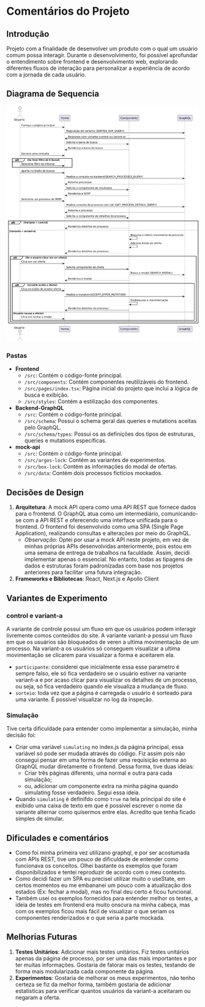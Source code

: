 # Comentários do Projeto

## Introdução
Projeto com a finalidade de desenvolver um produto com o qual um usuário comum possa interagir. Durante o desenvolvimento, foi possível aprofundar o entendimento sobre frontend e desenvolvimento web, explorando diferentes fluxos de interação para personalizar a experiência de acordo com a jornada de cada usuário.

## Diagrama de Sequencia
![Me ajudou a organizar melhor](./imagens/diagrama_seq_front.png)

### Pastas
- **Frontend**
    - `/src`: Contém o código-fonte principal.
    - `/src/components`: Contém componentes reutilizáveis do frontend.
    - `/src/pages/index.tsx`: Página inicial do projeto que inclui a lógica de busca e exibição.
    - `/src/styles`: Contém a estilização dos componentes.
- **Backend-GraphQL**
    - `/src`: Contém o código-fonte principal.
    - `/src/schema`: Possui o schema geral das queries e mutations aceitas pelo GraphQL.
    - `/src/schema/types`: Possui os as definições dos tipos de estruturas, queries e mutations específicas.
- **mock-api**
    - `/src`: Contém o código-fonte principal.
    - `/src/argos-lock`: Contém as variantes de experimentos.
    - `/src/box-lock`: Contém as informações do modal de ofertas.
    - `/src/data`: Contém dois processos ficticios mockados.

## Decisões de Design
1. **Arquitetura**: A mock API opera como uma API REST que fornece dados para o frontend. O GraphQL atua como um intermediário, comunicando-se com a API REST e oferecendo uma interface unificada para o frontend. O frontend foi desenvolvido como uma SPA (Single Page Application), realizando consultas e alterações por meio do GraphQL.
    - *Observação*: Optei por usar a mock API neste projeto, em vez de minhas próprias APIs desenvolvidas anteriormente, pois estou em uma semana de entrega de trabalhos na faculdade. Assim, decidi implementar apenas o essencial. No entanto, todas as tipagens de dados e estruturas foram padronizadas com base nos projetos anteriores para facilitar uma futura integração.
2. **Frameworks e Bibliotecas**: React, Next.js e Apollo Client

## Variantes de Experimento
### control e variant-a
A variante de controle possui um fluxo em que os usuários podem interagir livremente comos conteúdos do site. A variante variant-a possui um fluxo em que os usuários são bloqueados de veren a ultima movimentação de um processo. Na variant-a os usuários só conseguem visualizar a ultima movimentação se clicarem para visualizar a forma e aceitarem ela.

- `participante`: considerei que inicialmente essa esse parametro é sempre falso, ele só fica verdadeiro se o usuário estiver na variante variant-a e por acaso clicar para visualizar os detalhes de um processo, ou seja, só fica verdadeiro quando ele visualiza a mudança de fluxo.
- `sorteio`: toda vez que a página é carregada o usuário é sorteado para uma variante. É possível visualizar no log da inspeção.

### Simulação
Tive certa dificuldade para entender como implementar a simulação, minha decisão foi:
- Criar uma variável `simulating` no index.js da página principal, essa variável só pode ser mudada através do código. Fiz assim pois não consegui pensar em uma forma de fazer uma requisição externa ao GraphQL mudar diretamente o frontend. Dessa forma, tive duas ideias:
    - Criar três páginas diferents, uma normal e outra para cada simulação;
    - ou, adicionar um componente extra na minha página quando simulating fosse verdadeiro. Segui essa ideia.
- Quando `simulating` é definifdo como `true` na tela principal do site é exibido uma caixa de texto em que é possível escrever o nome da variante alternar como quisermos entre elas. Acredito que tenha ficado simples de simular.

## Dificulades e comentários
- Como foi minha primeira vez utilizano graphql, e por ser acostumada com APIs REST, tive um pouco de dificuldade de entender como funcionava os conceitos. Olhei bastante os exemplos que foram disponibilizados e tentei reproduzir de acordo com o meu contexto.
- Como decidi fazer um SPA eu precisei utilizar muito o useState, em certos momentos eu me embananei um pouco com a atualização dos estados (Ex: fechar a modal), mas no final deu certo e ficou funcional.
- Também usei os exemplos fornecidos para entender melhor os testes, a ideia de testes em frontend era muito onscura na minha cabeça, mas com os exemplos ficou mais fácil de visualizar o que seriam os componentes renderizados e o que seria a parte mockada.

## Melhorias Futuras
1. **Testes Unitários**: Adicionar mais testes unitários. Fiz testes unitários apenas da página de processo, por ser uma das mais importantes e por ter muitas informações. Gostaria de fatorar mais os testes, testando de forma mais modularizada cada componente da página.
2. **Experimentos**: Gostaria de melhorar os meus experimentos, não tenho certeza se fiz da melhor forma, também gostaria de adicionar estatísticas para verificar quantos usuários da variant-a aceitaram ou negaram a oferta.
